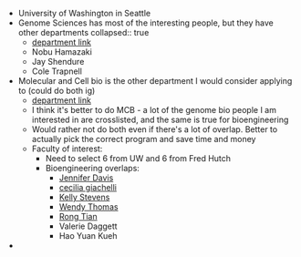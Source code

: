 - University of Washington in Seattle
- Genome Sciences has most of the interesting people, but they have other departments
  collapsed:: true
	- [department link](https://www.gs.washington.edu/index.htm)
	- Nobu Hamazaki
	- Jay Shendure
	- Cole Trapnell
- Molecular and Cell bio is the other department I would consider applying to (could do both ig)
	- [department link](https://mcb-seattle.edu/)
	- I think it's better to do MCB - a lot of the genome bio people I am interested in are crosslisted, and the same is true for bioengineering
	- Would rather not do both even if there's a lot of overlap. Better to actually pick the correct program and save time and money
	- Faculty of interest:
		- Need to select 6 from UW and 6 from Fred Hutch
		- Bioengineering overlaps:
			- [Jennifer Davis](https://mcb-seattle.edu/faculty_profiles/davis-jennifer/)
			- [cecilia giachelli](https://mcb-seattle.edu/faculty_profiles/giachelli-cecilia/)
			- [Kelly Stevens](https://mcb-seattle.edu/faculty_profiles/stevens-kelly/)
			- [Wendy Thomas](https://mcb-seattle.edu/faculty_profiles/thomas-wendy/)
			- [Rong Tian](https://mcb-seattle.edu/faculty_profiles/tian-rong/)
			- Valerie Daggett
			- Hao Yuan Kueh
-